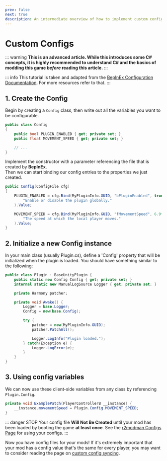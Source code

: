 ```yaml
---
prev: false
next: true
description: An intermediate overview of how to implement custom configs for your Lethal Company mods.
---
```


# Custom Configs

::: warning
**This is an advanced article. While this introduces some C# concepts, it is highly recommended to understand C# and the basics of modding this game <i>before</i> reading this article.**
:::

::: info
This tutorial is taken and adapted from the [BepInEx Configuration Documentation](https://docs.bepinex.dev/articles/dev_guide/plugin_tutorial/4_configuration.html). For more resources refer to that.
:::

## 1. Create the Config
Begin by creating a `Config` class, then write out all the variables you want to be configurable.

```cs
public class Config
{
    public bool PLUGIN_ENABLED { get; private set; }
    public float MOVEMENT_SPEED { get; private set; }

    // ...
}
```

Implement the constructor with a parameter referencing the file that is created by **BepInEx**.<br>
Then we can start binding our config entries to the properties we just created.

```cs
public Config(ConfigFile cfg)
{
    PLUGIN_ENABLED = cfg.Bind(MyPluginInfo.GUID, "bPluginEnabled", true,
        "Enable or disable the plugin globally."
    ).Value;

    MOVEMENT_SPEED = cfg.Bind(MyPluginInfo.GUID, "fMovementSpeed", 6.9f,
        "The speed at which the local player moves."
    ).Value;
}
```

## 2. Initialize a new Config instance
In your main class (usually Plugin.cs), define a 'Config' property that will be initialized when the plugin is loaded.
You should have something similar to the following:

```cs
public class Plugin : BaseUnityPlugin {
    public static new Config Config { get; private set; }
    internal static new ManualLogSource Logger { get; private set; }

    private Harmony patcher;

    private void Awake() {
        Logger = base.Logger;
        Config = new(base.Config);

        try {
            patcher = new(MyPluginInfo.GUID);
            patcher.PatchAll();

            Logger.LogInfo("Plugin loaded.");
        } catch(Exception e) {
            Logger.LogError(e);
        }
    }
}
```

## 3. Using config variables
We can now use these client-side variables from any class by referencing `Plugin.Config`.

```cs
private void ExamplePatch(PlayerControllerB __instance) {
    __instance.movementSpeed = Plugin.Config.MOVEMENT_SPEED;
}
```

::: danger STOP
Your config file **Will Not Be Created** until your mod has been loaded by booting the game **at least once**.
See the [r2modman Configs Page](/installation/configuration) for using your configs.
:::

Now you have config files for your mods! If it's extremely important that your mod has a config value that's the same for every player, you may want to consider reading the page on [custom config syncing](/dev/intermediate/custom-config-syncing).
